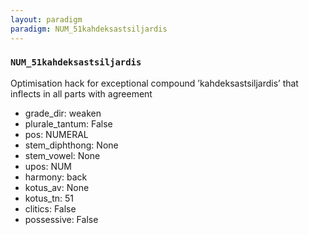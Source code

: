 ```yaml
---
layout: paradigm
paradigm: NUM_51kahdeksastsiljardis
---
```

### ` NUM_51kahdeksastsiljardis `

Optimisation hack for exceptional compound ’kahdeksastsiljardis’ that inflects in all parts with agreement
* grade_dir: weaken
* plurale_tantum: False
* pos: NUMERAL
* stem_diphthong: None
* stem_vowel: None
* upos: NUM
* harmony: back
* kotus_av: None
* kotus_tn: 51
* clitics: False
* possessive: False
